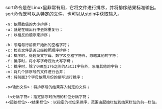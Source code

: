 sort命令是在Linux里非常有用，它将文件进行排序，并将排序结果标准输出。sort命令既可以从特定的文件，也可以从stdin中获取输入。

```
-n：依照数值的大小排序； 
-u：就是在输出行中去除重复行；
-r：以相反的顺序来排序； 

-b：忽略每行前面开始出的空格字符； 
-c：检查文件是否已经按照顺序排序； 
-d：排序时，处理英文字母、数字及空格字符外，忽略其他的字符； 
-f：排序时，将小写字母视为大写字母； 
-i：排序时，除了040至176之间的ASCII字符外，忽略其他的字符； 
-m：将几个排序号的文件进行合并； 
-M：将前面3个字母依照月份的缩写进行排序； 

-o<输出文件>：将排序后的结果存入制定的文件； 

-t<分隔字符>：指定排序时所用的栏位分隔字符； 
+<起始栏位>-<结束栏位>：以指定的栏位来排序，范围由起始栏位到结束栏位的前一栏位。

```



